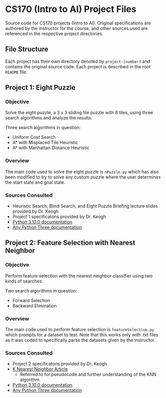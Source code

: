 # CS170 (Intro to AI) Project Files
Source code for CS170 projects (Intro to AI). Original specifications are authored by the instructor for the course, and other sources used are referenced in the respective project directories.

## File Structure
Each project has their own directory denoted by `project-[number]` and contains the original source code. Each project is described in the root `README` file.

## Project 1: Eight Puzzle
### Objective
Solve the eight puzzle, a 3 x 3 sliding tile puzzle with 8 tiles, using three search algorithms and analyze the results.

Three search algorithms in question:
- Uniform Cost Search
- A* with Misplaced Tile Heuristic
- A* with Manhattan Distance Heuristic

### Overview
The main code used to solve the eight puzzle is `nPuzzle.py` which has also been modified to try to solve any custom puzzle where the user determines the start state and goal state.

### Sources Consulted
- Heuristic Search, Blind Search, and Eight Puzzle Briefing lecture slides provided by Dr. Keogh
- Project 1 specificatons provided by Dr. Keogh
- [Python 3.10.0 documentation](https://docs.python.org/)
- [Any Python Three documentation](https://anytree.readthedocs.io/)

## Project 2: Feature Selection with Nearest Neighbor
### Objective
Perform feature selection with the nearest neighbor classifier using two kinds of searches:

Two search algorithms in question:
- Forward Selection
- Backward Elimination

### Overview
The main code used to perform feature selection is `featureSelection.py` which prompts for a dataset to test. Note that this works only with .txt files as it was coded to specifically parse the datasets given by the instructor.

### Sources Consulted
- Project 2 specificatons provided by Dr. Keogh
- [K Nearest Neighbor Article](https://towardsdatascience.com/k-nearest-neighbours-introduction-to-machine-learning-algorithms-18e7ce3d802a)
    - Referred to for pseudocode and further understanding of the KNN algorithm
- [Python 3.10.0 documentation](https://docs.python.org/)
- [Any Python Three documentation](https://anytree.readthedocs.io/)